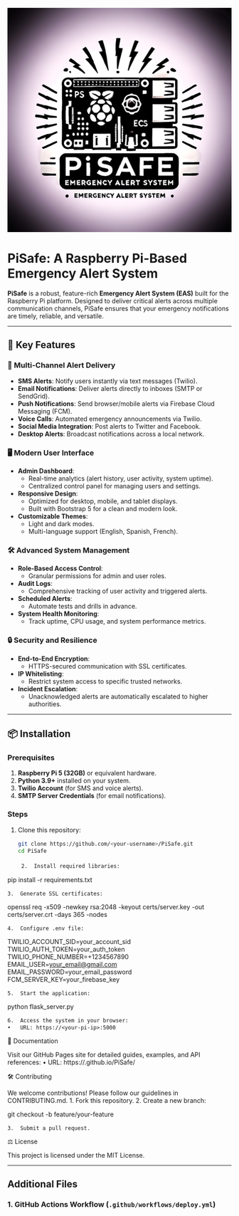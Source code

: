 ![PiSAFEEASSystem](images/11199571-3BDA-41DA-A074-9468A81FC51E.jpeg)

# PiSafe: A Raspberry Pi-Based Emergency Alert System

**PiSafe** is a robust, feature-rich **Emergency Alert System (EAS)** built for the Raspberry Pi platform. Designed to deliver critical alerts across multiple communication channels, PiSafe ensures that your emergency notifications are timely, reliable, and versatile.

---

## 🌟 Key Features

### 📡 Multi-Channel Alert Delivery
- **SMS Alerts**: Notify users instantly via text messages (Twilio).
- **Email Notifications**: Deliver alerts directly to inboxes (SMTP or SendGrid).
- **Push Notifications**: Send browser/mobile alerts via Firebase Cloud Messaging (FCM).
- **Voice Calls**: Automated emergency announcements via Twilio.
- **Social Media Integration**: Post alerts to Twitter and Facebook.
- **Desktop Alerts**: Broadcast notifications across a local network.

### 🖥️ Modern User Interface
- **Admin Dashboard**:
  - Real-time analytics (alert history, user activity, system uptime).
  - Centralized control panel for managing users and settings.
- **Responsive Design**:
  - Optimized for desktop, mobile, and tablet displays.
  - Built with Bootstrap 5 for a clean and modern look.
- **Customizable Themes**:
  - Light and dark modes.
  - Multi-language support (English, Spanish, French).

### 🛠️ Advanced System Management
- **Role-Based Access Control**:
  - Granular permissions for admin and user roles.
- **Audit Logs**:
  - Comprehensive tracking of user activity and triggered alerts.
- **Scheduled Alerts**:
  - Automate tests and drills in advance.
- **System Health Monitoring**:
  - Track uptime, CPU usage, and system performance metrics.

### 🔒 Security and Resilience
- **End-to-End Encryption**:
  - HTTPS-secured communication with SSL certificates.
- **IP Whitelisting**:
  - Restrict system access to specific trusted networks.
- **Incident Escalation**:
  - Unacknowledged alerts are automatically escalated to higher authorities.

---

## 📦 Installation

### Prerequisites
1. **Raspberry Pi 5 (32GB)** or equivalent hardware.
2. **Python 3.9+** installed on your system.
3. **Twilio Account** (for SMS and voice alerts).
4. **SMTP Server Credentials** (for email notifications).

### Steps
1. Clone this repository:
   ```bash
   git clone https://github.com/<your-username>/PiSafe.git
   cd PiSafe

	2.	Install required libraries:

pip install -r requirements.txt


	3.	Generate SSL certificates:

openssl req -x509 -newkey rsa:2048 -keyout certs/server.key -out certs/server.crt -days 365 -nodes


	4.	Configure .env file:

TWILIO_ACCOUNT_SID=your_account_sid
TWILIO_AUTH_TOKEN=your_auth_token
TWILIO_PHONE_NUMBER=+1234567890
EMAIL_USER=your_email@gmail.com
EMAIL_PASSWORD=your_email_password
FCM_SERVER_KEY=your_firebase_key


	5.	Start the application:

python flask_server.py


	6.	Access the system in your browser:
	•	URL: https://<your-pi-ip>:5000

📖 Documentation

Visit our GitHub Pages site for detailed guides, examples, and API references:
	•	URL: https://.github.io/PiSafe/

🛠️ Contributing

We welcome contributions! Please follow our guidelines in CONTRIBUTING.md.
	1.	Fork this repository.
	2.	Create a new branch:

git checkout -b feature/your-feature


	3.	Submit a pull request.

⚖️ License

This project is licensed under the MIT License.

---

## **Additional Files**

### **1. GitHub Actions Workflow (`.github/workflows/deploy.yml`)**

```yaml
